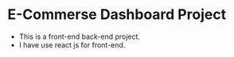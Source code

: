 # E-Commerse Dashboard Project
- This is a front-end back-end project. 
- I have use react js for front-end.
